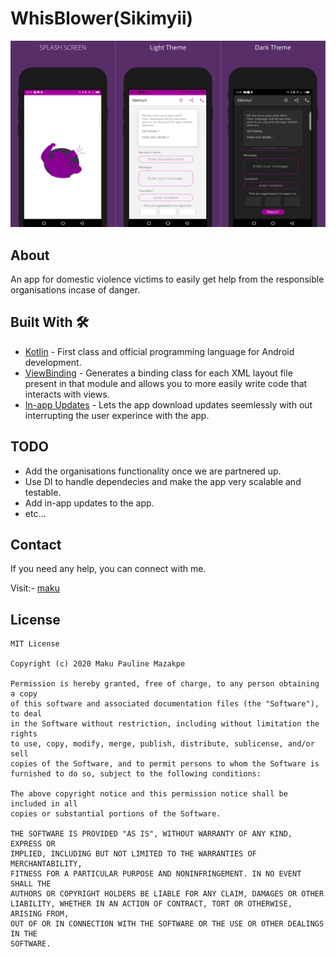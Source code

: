 # WhisBlower(Sikimyii)
![](media/media.png)
## About
 An app for domestic violence victims to easily get help from the responsible organisations incase of danger.

## Built With 🛠
- [Kotlin](https://kotlinlang.org/) - First class and official programming language for Android development.
- [ViewBinding](https://developer.android.com/topic/libraries/view-binding) - Generates a binding class for each XML layout file present in that module and allows you to more easily write code that interacts with views.
- [In-app Updates](https://developer.android.com/guide/playcore/in-app-updates) - Lets the app download updates seemlessly with out interrupting the user experince with the app.

## TODO
- Add the organisations functionality once we are partnered up.
- Use DI to handle dependecies and make the app very scalable and testable.
- Add in-app updates to the app.
- etc...

## Contact
If you need any help, you can connect with me.

Visit:- [maku](https://www.linkedin.com/in/maku-mazakpe-700a3a165/)

## License
```
MIT License

Copyright (c) 2020 Maku Pauline Mazakpe

Permission is hereby granted, free of charge, to any person obtaining a copy
of this software and associated documentation files (the "Software"), to deal
in the Software without restriction, including without limitation the rights
to use, copy, modify, merge, publish, distribute, sublicense, and/or sell
copies of the Software, and to permit persons to whom the Software is
furnished to do so, subject to the following conditions:

The above copyright notice and this permission notice shall be included in all
copies or substantial portions of the Software.

THE SOFTWARE IS PROVIDED "AS IS", WITHOUT WARRANTY OF ANY KIND, EXPRESS OR
IMPLIED, INCLUDING BUT NOT LIMITED TO THE WARRANTIES OF MERCHANTABILITY,
FITNESS FOR A PARTICULAR PURPOSE AND NONINFRINGEMENT. IN NO EVENT SHALL THE
AUTHORS OR COPYRIGHT HOLDERS BE LIABLE FOR ANY CLAIM, DAMAGES OR OTHER
LIABILITY, WHETHER IN AN ACTION OF CONTRACT, TORT OR OTHERWISE, ARISING FROM,
OUT OF OR IN CONNECTION WITH THE SOFTWARE OR THE USE OR OTHER DEALINGS IN THE
SOFTWARE.
```